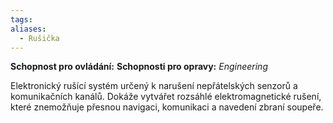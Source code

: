 ```yaml
---
tags: 
aliases:
  - Rušička
---
```

**Schopnost pro ovládání:**
**Schopnosti pro opravy:** *Engineering*

Elektronický rušící systém určený k narušení nepřátelských senzorů a komunikačních kanálů. Dokáže vytvářet rozsáhlé elektromagnetické rušení, které znemožňuje přesnou navigaci, komunikaci a navedení zbraní soupeře.